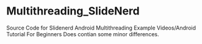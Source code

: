 # Multithreading_SlideNerd
Source Code for Slidenerd  Android Multithreading Example Videos/Android Tutorial For Beginners
Does contian some minor differences.
